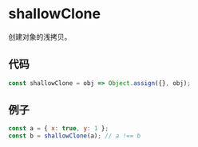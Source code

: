 # shallowClone

创建对象的浅拷贝。

## 代码

```js
const shallowClone = obj => Object.assign({}, obj);
```

## 例子

```js
const a = { x: true, y: 1 };
const b = shallowClone(a); // a !== b
```
